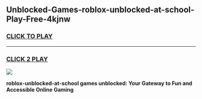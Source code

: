 
## Unblocked-Games-roblox-unblocked-at-school-Play-Free-4kjnw
<h3>
<a href="https://premium76.site?title=roblox-unblocked-at-school&ref=21A">CLICK TO PLAY</a></h3>
<hr>

<h3>
<a href="https://premium76.site?title=roblox-unblocked-at-school&ref=21A">CLICK 2 PLAY</a>
  
</h3>

<a href="https://premium76.site?title=roblox-unblocked-at-school&ref=21A"><img src="https://clearcache.store/games.png"></a>


**roblox-unblocked-at-school games unblocked: Your Gateway to Fun and Accessible Online Gaming**
